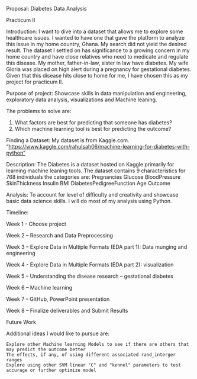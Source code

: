 Proposal: Diabetes Data Analysis

Practicum II

Introduction: I want to dive into a dataset that allows me to explore some healthcare issues. I wanted to have one that gave the platform to analyze this issue in my home country, Ghana. My search did not yield the desired result. The dataset I settled on has significance to a growing concern in my home country and have close relatives who need to medicate and regulate this disease. My mother, father-in-law, sister in law have diabetes. My wife Gloria was placed on high alert during a pregnancy for gestational diabetes. Given that this disease hits close to home for me, I have chosen this as my project for practicum II.

Purpose of project: Showcase skills in data manipulation and engineering, exploratory data analysis, visualizations and Machine leaning.

The problems to solve are:
1.	What factors are best for predicting that someone has diabetes?
2.	Which machine learning tool is best for predicting the outcome?

Finding a Dataset: My dataset is from Kaggle.com. “https://www.kaggle.com/rahulsah06/machine-learning-for-diabetes-with-python”

Description: The Diabetes is a dataset hosted on Kaggle primarily for learning machine leaning tools. The dataset contains 9 characteristics for 768 individuals the categories are: 
Pregnancies
Glucose
BloodPressure
SkinThickness
Insulin
BMI
DiabetesPedigreeFunction
Age
Outcome

Analysis: To account for level of difficulty and creativity and showcase basic data science skills. I will do most of my analysis using Python. 

Timeline:

Week 1 - Choose project

Week 2 – Research and Data Preprocessing

Week 3 – Explore Data in Multiple Formats (EDA part 1): Data munging and engineering

Week 4 - Explore Data in Multiple Formats (EDA part 2): visualization

Week 5 – Understanding the disease research – gestational diabetes

Week 6 – Machine learning

Week 7 – GitHub, PowerPoint presentation

Week 8 – Finalize deliverables and Submit Results


Future Work

Additional ideas I would like to pursue are:

    Explore other Machine learning Models to see if there are others that may predict the outcome better
    The effects, if any, of using different associated rand_interger ranges
    Explore using other SVM linear "C" and "kennel" parameters to test accurage or further optimize model

